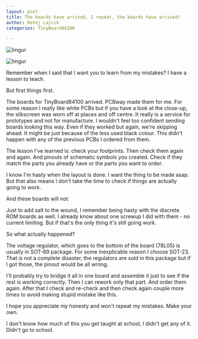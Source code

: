 ```yaml
---
layout: post
title: The boards have arrived, I repeat, the boards have arrived!
author: Matej Lajcik
categories: TinyBoard84100

---
```


![Imgur](https://i.imgur.com/laLoemy.jpg)

![Imgur](https://i.imgur.com/bHRxv2v.jpg)


Remember when I said that I want you to learn from my mistakes? I have a lesson to teach.

But first things first.

The boards for TinyBoard84100 arrived. PCBway made them for me. For some reason I really like white PCBs but if you have a look at the close-up, the silkscreen was worn off at places and off centre. It really is a service for prototypes and not for manufacture. I wouldn't feel too confident sending boards looking this way. Even if they worked but again, we're skipping ahead. It might be just because of the less used black colour. This didn't happen with any of the previous PCBs I ordered from them.

The lesson I've learned is: check your footprints. Then check them again and again. And pinouts of schematic symbols you created. Check if they match the parts you already have or the parts you want to order.

I know I'm hasty when the layout is done. I want the thing to be made asap. But that also means I don't take the time to check if things are actually going to work.

And these boards will not.

Just to add salt to the wound, I remember being hasty with the discrete ROM boards as well. I already know about one screwup I did with them - no current limiting. But if that's the only thing it's still going work.

So what actually happened?

The voltage regulator, which goes to the bottom of the board (78L05) is usually in SOT-89 package. For some inexplicable reason I choose SOT-23. That is not a complete disaster, the regulators are sold in this package but if I got those, the pinout would be all wrong.

I'll probably try to bridge it all in one board and assemble it just to see if the rest is working correctly. Then I can rework only that part. And order them again. After that I check and re-check and then check again couple more times to avoid making stupid mistake like this.

I hope you appreciate my honesty and won't repeat my mistakes. Make your own.

I don't know how much of this you get taught at school, I didn't get any of it. Didn't go to school.

